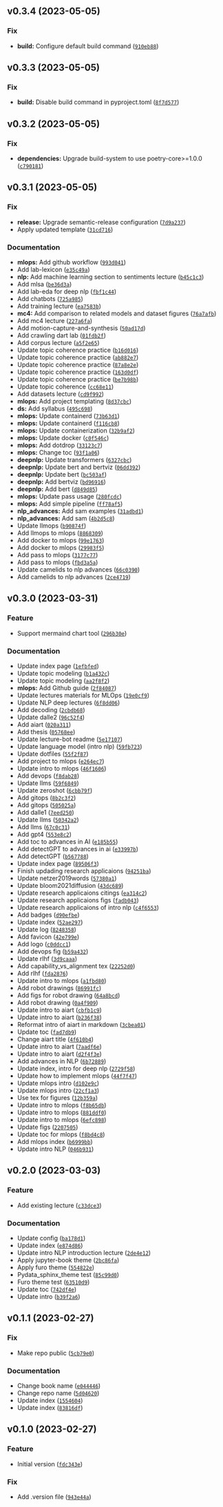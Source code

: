 <!--next-version-placeholder-->

## v0.3.4 (2023-05-05)
### Fix
* **build:** Configure default build command ([`910eb88`](https://github.com/entelecheia/lecture/commit/910eb8840889dd147068cb70cbea384fdfca9553))

## v0.3.3 (2023-05-05)
### Fix
* **build:** Disable build command in pyproject.toml ([`8f7d577`](https://github.com/entelecheia/lecture/commit/8f7d57702970335a1d311796c112b56184eeb020))

## v0.3.2 (2023-05-05)
### Fix
* **dependencies:** Upgrade build-system to use poetry-core>=1.0.0 ([`c790181`](https://github.com/entelecheia/lecture/commit/c790181c40579b44bad19ef661a9473e3453a9a1))

## v0.3.1 (2023-05-05)
### Fix
* **release:** Upgrade semantic-release configuration ([`7d9a237`](https://github.com/entelecheia/lecture/commit/7d9a2374982ffa52cddc47f004f44ab70d93922d))
* Apply updated template ([`31cd716`](https://github.com/entelecheia/lecture/commit/31cd7167dd6cec1f7120cf1f50644c32b3d71fdd))

### Documentation
* **mlops:** Add github workflow ([`993d041`](https://github.com/entelecheia/lecture/commit/993d04120269d8287a4c3a9f3b0cdaceb87b719f))
* Add lab-lexicon ([`e35c49a`](https://github.com/entelecheia/lecture/commit/e35c49a124a5be7a1a113176a2011f9222a4f36d))
* **nlp:** Add machine learning section to sentiments lecture ([`b45c1c3`](https://github.com/entelecheia/lecture/commit/b45c1c31d2cf66a9638fbb19aed838787b9275f2))
* Add mlsa ([`be36d3a`](https://github.com/entelecheia/lecture/commit/be36d3a3f49c27b3ad5a4d754a3ec81bdaacbb7e))
* Add lab-eda for deep nlp ([`fbf1c44`](https://github.com/entelecheia/lecture/commit/fbf1c4482b97552ddae62f464cb053d0af98a5d0))
* Add chatbots ([`725a985`](https://github.com/entelecheia/lecture/commit/725a9852bc8b95a090d984b9da9c70f3a57df3f8))
* Add training lecture ([`ea7583b`](https://github.com/entelecheia/lecture/commit/ea7583b8864a0d7c935ae90b7ec7ae4f6228d8e0))
* **mc4:** Add comparison to related models and dataset figures ([`76a7afb`](https://github.com/entelecheia/lecture/commit/76a7afb27e987d31f19b7e1649fc6f503a19521f))
* Add mc4 lecture ([`227a6fa`](https://github.com/entelecheia/lecture/commit/227a6fa8159a9854e3045fc074d8ce46ec17ee8e))
* Add motion-capture-and-synthesis ([`50ad17d`](https://github.com/entelecheia/lecture/commit/50ad17d44d15ce672c227def056207cf108e151a))
* Add crawling dart lab ([`01fdb2f`](https://github.com/entelecheia/lecture/commit/01fdb2f192b29d99e51f1266d2b55611f05848c8))
* Add corpus lecture ([`a5f2e65`](https://github.com/entelecheia/lecture/commit/a5f2e65b766444c913a1379f3ca7f1fd36519a07))
* Update topic coherence practice ([`b16d016`](https://github.com/entelecheia/lecture/commit/b16d01674f2fddac7782d9686b00414ac8e3d8fb))
* Update topic coherence practice ([`ab882e7`](https://github.com/entelecheia/lecture/commit/ab882e7f67c4ee21e92c50264442df5763186530))
* Update topic coherence practice ([`87a8e2e`](https://github.com/entelecheia/lecture/commit/87a8e2eed7765d3b16b572843074f2d6cd0272ce))
* Update topic coherence practice ([`163d0df`](https://github.com/entelecheia/lecture/commit/163d0df9f4902a486efd882156e587c843271453))
* Update topic coherence practice ([`be7b98b`](https://github.com/entelecheia/lecture/commit/be7b98b6d8f566cd3e5cae22c0b16b14143d05bd))
* Update topic coherence ([`cc68e11`](https://github.com/entelecheia/lecture/commit/cc68e11b2ee7cec79867221ec07ddebb2aaff8fa))
* Add datasets lecture ([`cd9f992`](https://github.com/entelecheia/lecture/commit/cd9f992f1de7ef35c0af2832f0eac8cc70bfd417))
* **mlops:** Add project templating ([`8d37cbc`](https://github.com/entelecheia/lecture/commit/8d37cbc8c7314a44f175540351764870474db68f))
* **ds:** Add syllabus ([`495c698`](https://github.com/entelecheia/lecture/commit/495c698729c4f56ce7101f2ba1e36fc93995b020))
* **mlops:** Update containerd ([`73b63d1`](https://github.com/entelecheia/lecture/commit/73b63d19f063f03df761cdd76d5b1a74133e367b))
* **mlops:** Update containerd ([`f116cb8`](https://github.com/entelecheia/lecture/commit/f116cb8725cb4ead7dcd9a5cc6f8ac4c36950401))
* **mlops:** Update containerization ([`32b9af2`](https://github.com/entelecheia/lecture/commit/32b9af20566cd76ae0ff572f13ca99dd6f35c69a))
* **mlops:** Update docker ([`c0f546c`](https://github.com/entelecheia/lecture/commit/c0f546cab21772084618948e576cf5c0a530b851))
* **mlops:** Add dotdrop ([`33123c7`](https://github.com/entelecheia/lecture/commit/33123c70bc072fc3b4c85bb5497402fe1ac6eaa7))
* **mlops:** Change toc ([`93f1a06`](https://github.com/entelecheia/lecture/commit/93f1a0691f35f43407a17a239aa06528d366ea22))
* **deepnlp:** Update transformers ([`6327cbc`](https://github.com/entelecheia/lecture/commit/6327cbcbf67cdc163692f472f51d19c018b830d1))
* **deepnlp:** Update bert and bertviz ([`06dd392`](https://github.com/entelecheia/lecture/commit/06dd3921e9306d1c0bcf398406d96db95d6f57da))
* **deepnlp:** Update bert ([`bc503af`](https://github.com/entelecheia/lecture/commit/bc503af8b45932ffe00729fb2e6f3a07b601ae32))
* **deepnlp:** Add bertviz ([`bd96916`](https://github.com/entelecheia/lecture/commit/bd9691678b0ea29b0555f9f6e607d8139dd29539))
* **deepnlp:** Add bert ([`d849d85`](https://github.com/entelecheia/lecture/commit/d849d853fe3584b51d0f4ba775e0c25777d71fb1))
* **mlops:** Update pass usage ([`280fcdc`](https://github.com/entelecheia/lecture/commit/280fcdcffd75ac16bd71306bdb1014a1adcfc0e2))
* **mlops:** Add simple pipeline ([`ff78af5`](https://github.com/entelecheia/lecture/commit/ff78af593f29cfe37719d2f4764fdbd7aef7b423))
* **nlp_advances:** Add sam examples ([`31adbd1`](https://github.com/entelecheia/lecture/commit/31adbd16a0879cdc5208cf42026b5a567bed84c7))
* **nlp_advances:** Add sam ([`4b2d5c8`](https://github.com/entelecheia/lecture/commit/4b2d5c8271daa1dac8f1b499d0ccb5f62c7d59ea))
* Update llmops ([`b90874f`](https://github.com/entelecheia/lecture/commit/b90874fa864979055bacba355ba34fd15024d697))
* Add llmops to mlops ([`8868309`](https://github.com/entelecheia/lecture/commit/8868309edd0df20505e85e50e59661ed92a4c5a0))
* Add docker to mlops ([`99e1763`](https://github.com/entelecheia/lecture/commit/99e17632b42c4a1155b57d86df474dac8c07fdb2))
* Add docker to mlops ([`29983f5`](https://github.com/entelecheia/lecture/commit/29983f5c5541c05d62e1ea614f56c34700b3c937))
* Add pass to mlops ([`3177c77`](https://github.com/entelecheia/lecture/commit/3177c773377bb60b067b6bdb07f39a7e1b9182cf))
* Add pass to mlops ([`fbd3a5a`](https://github.com/entelecheia/lecture/commit/fbd3a5a78ce43d7f6622586db9caefc38812e187))
* Update camelids to nlp advances ([`66c0390`](https://github.com/entelecheia/lecture/commit/66c039023891cd14065c1887d3da7817ed660c7a))
* Add camelids to nlp advances ([`2ce4719`](https://github.com/entelecheia/lecture/commit/2ce471960d500988e810ba90db9dc306acbe5227))

## v0.3.0 (2023-03-31)
### Feature
* Support mermaind chart tool ([`296b30e`](https://github.com/entelecheia/lecture/commit/296b30eb8b887032557b2513a2454757849d14a0))

### Documentation
* Update index page ([`1efbfed`](https://github.com/entelecheia/lecture/commit/1efbfedca06123695f173e5abf3aeb8d374efae4))
* Update topic modeling ([`b1a432c`](https://github.com/entelecheia/lecture/commit/b1a432c065808cab217d8c8b953a2d580cf5cf4b))
* Update topic modeling ([`aa2f8f2`](https://github.com/entelecheia/lecture/commit/aa2f8f22dc8c26b9c96df87e44030601006cff32))
* **mlops:** Add Github guide ([`2f84087`](https://github.com/entelecheia/lecture/commit/2f84087bb05e159cfcc1ce92f396d7b16211d948))
* Update lectures materials for MLOps ([`19e0cf9`](https://github.com/entelecheia/lecture/commit/19e0cf99f25fc505dd784f8900acf4018aef54ca))
* Update NLP deep lectures ([`6f8dd06`](https://github.com/entelecheia/lecture/commit/6f8dd0602b96c9ae1447b64f16b92328bb34151a))
* Add decoding ([`2cbdb68`](https://github.com/entelecheia/lecture/commit/2cbdb6828cd7763503b5f369f044dd99f72ed9e7))
* Update dalle2 ([`96c52f4`](https://github.com/entelecheia/lecture/commit/96c52f46532d7a49eda64965335a28c8f9ef4304))
* Add aiart ([`020a311`](https://github.com/entelecheia/lecture/commit/020a311c11bdc4a41281215db2c36444dd9cb394))
* Add thesis ([`05768ee`](https://github.com/entelecheia/lecture/commit/05768ee4f3bb7e6918198db87c6cf1ff95cc23ef))
* Update lecture-bot readme ([`5e17107`](https://github.com/entelecheia/lecture/commit/5e1710790859c9dff9cef01c8af9489f8f9b8967))
* Update language model (intro nlp) ([`59fb723`](https://github.com/entelecheia/lecture/commit/59fb723cc585d3a94862fb9aa27ffe8e4c43b7e1))
* Update dotfiles ([`55f2f87`](https://github.com/entelecheia/lecture/commit/55f2f878059eac4acee00d4220209c05ee890a86))
* Add project to mlops ([`e264ec7`](https://github.com/entelecheia/lecture/commit/e264ec7c938a2d6128a70363a7702a0e9d43026f))
* Update intro to mlops ([`46f1606`](https://github.com/entelecheia/lecture/commit/46f16069444515b6eb11df89376ec31f4cb19ec0))
* Add devops ([`f8dab28`](https://github.com/entelecheia/lecture/commit/f8dab281a59ca41ee961b865389907a7cba03d8d))
* Update llms ([`59f6849`](https://github.com/entelecheia/lecture/commit/59f684908355ffc03b6df42d7b63bcec0ec9e816))
* Update zeroshot ([`6cbb79f`](https://github.com/entelecheia/lecture/commit/6cbb79f1173841338a84646f9d110b0fec649f74))
* Add gitops ([`8b2c3f2`](https://github.com/entelecheia/lecture/commit/8b2c3f27141a7e144916c80de22313a03e70e3a7))
* Add gitops ([`505025a`](https://github.com/entelecheia/lecture/commit/505025afe35b9e2bbc7d068f07aaa095b9eaab8b))
* Add dalle1 ([`7eed250`](https://github.com/entelecheia/lecture/commit/7eed250acc36ceeb40654563ff40142868c8e15e))
* Update llms ([`50342a2`](https://github.com/entelecheia/lecture/commit/50342a2de6e34278f63c789135f199e5f01afad2))
* Add llms ([`67c0c31`](https://github.com/entelecheia/lecture/commit/67c0c31b6aa7954ccbe7b0c37ad313f7023a891e))
* Add gpt4 ([`553e8c2`](https://github.com/entelecheia/lecture/commit/553e8c2f0c6760787e62d07f2bedb9e7563dfeda))
* Add toc to advances in AI ([`e185b55`](https://github.com/entelecheia/lecture/commit/e185b55c4e4a4e23e7b94e323d313d17e46f9283))
* Add detectGPT to advances in ai ([`e33997b`](https://github.com/entelecheia/lecture/commit/e33997b53e58f7abeb107101ff3f9f64b2e55465))
* Add detectGPT ([`b567788`](https://github.com/entelecheia/lecture/commit/b567788df89d6d61247c7864f93a139b1bb4aea8))
* Update index page ([`89506f3`](https://github.com/entelecheia/lecture/commit/89506f3cce8c062624e7351a26224fdea3a769d7))
* Finish updading research applicaions ([`94251ba`](https://github.com/entelecheia/lecture/commit/94251babf840a9865919a27910ed773afeffcfad))
* Update netzer2019words ([`57380a1`](https://github.com/entelecheia/lecture/commit/57380a14852c7dba838161cb7af1059954887ca1))
* Update bloom2021diffusion ([`43dc689`](https://github.com/entelecheia/lecture/commit/43dc68925c9ba002fd66f830b14025f2c248094a))
* Update research applicaions citings ([`ea314c2`](https://github.com/entelecheia/lecture/commit/ea314c2ada90c066fb0c6945be524fc4441f26f5))
* Update research applicaions figs ([`fadb043`](https://github.com/entelecheia/lecture/commit/fadb0430e0a7800ad418c56133645d19f1248727))
* Update research applicaions of intro nlp ([`c4f6553`](https://github.com/entelecheia/lecture/commit/c4f65532acd32b7b820309d90f4d6dd6cc19a71e))
* Add badges ([`d90efbe`](https://github.com/entelecheia/lecture/commit/d90efbe20c9b19be08d92542d6d51ae0af63de8f))
* Update index ([`52ae297`](https://github.com/entelecheia/lecture/commit/52ae2972e79627f5381fe743c4961b46457358b2))
* Update log ([`8248358`](https://github.com/entelecheia/lecture/commit/8248358b5c41ece54a7c31fbc406d597eb5893c2))
* Add favicon ([`42e799e`](https://github.com/entelecheia/lecture/commit/42e799eb5e2daab4c929a55f85e9a44946f5aab8))
* Add logo ([`c0ddcc1`](https://github.com/entelecheia/lecture/commit/c0ddcc1b651d0bbacfacfe83a202de252a8278c7))
* Add devops fig ([`b59a432`](https://github.com/entelecheia/lecture/commit/b59a432f70d00ab48c6b88890910eaacd17078d9))
* Update rlhf ([`3d9caaa`](https://github.com/entelecheia/lecture/commit/3d9caaa1154bf3284624fa72f1fb2ef8207ea017))
* Add capability_vs_alignment tex ([`22252d0`](https://github.com/entelecheia/lecture/commit/22252d016b31bd1f378ba25d0d1e3a14f6f6da54))
* Add rlhf ([`fda2876`](https://github.com/entelecheia/lecture/commit/fda28768ec81f4799c76c92e858fa8a2a5846bf3))
* Update intro to mlops ([`a1fbd80`](https://github.com/entelecheia/lecture/commit/a1fbd8060407bc3de97c220a02697f61163dca28))
* Add robot drawings ([`86991fc`](https://github.com/entelecheia/lecture/commit/86991fc02d8466e8ab3c4d9d84131f01a6c15f8c))
* Add figs for robot drawing ([`64a8bcd`](https://github.com/entelecheia/lecture/commit/64a8bcd812bee804703ece3cd85f61d68fd6b9ea))
* Add robot drawing ([`0a4f909`](https://github.com/entelecheia/lecture/commit/0a4f909ab514200acbd59baefafbdecb3bd910f9))
* Update intro to aiart ([`cbfb1c9`](https://github.com/entelecheia/lecture/commit/cbfb1c9d433f17e405ca567e4f95e5b038c4c8b9))
* Update intro to aiart ([`b236f38`](https://github.com/entelecheia/lecture/commit/b236f38bb4549c8bb5ce34c6a04fb9fa52201785))
* Reformat intro of aiart in markdown ([`3cbea01`](https://github.com/entelecheia/lecture/commit/3cbea01a895174bb6c095a529c95738632381175))
* Update toc ([`fad7db9`](https://github.com/entelecheia/lecture/commit/fad7db923dbec8ecf2830ead4be7d8903fb9783e))
* Change aiart title ([`4f610b4`](https://github.com/entelecheia/lecture/commit/4f610b46ba1b3b23e723745bac6a57295ae3958c))
* Update intro to aiart ([`7aadf6e`](https://github.com/entelecheia/lecture/commit/7aadf6ef00b881944fe559b978ace5b69a49ec6c))
* Update intro to aiart ([`d2f4f3e`](https://github.com/entelecheia/lecture/commit/d2f4f3e1f754980466f596803a48f6da7c21db9f))
* Add advances in NLP ([`6b72889`](https://github.com/entelecheia/lecture/commit/6b728891766abc05cb08a9aec8588ef310d44edb))
* Update index, intro for deep nlp ([`2729f58`](https://github.com/entelecheia/lecture/commit/2729f58eee40eee2aafcc9ff00b5eaa4fd72ac09))
* Update how to implement mlops ([`44f7f47`](https://github.com/entelecheia/lecture/commit/44f7f47c42d0837ba808138414a4f7caa7cec19d))
* Update mlops intro ([`d102e9c`](https://github.com/entelecheia/lecture/commit/d102e9c2ac59e0260208d6c48d066c61196686b0))
* Update mlops intro ([`22cf1a3`](https://github.com/entelecheia/lecture/commit/22cf1a32f1534f2b3a79c35cef7b77a8b7f283ea))
* Use tex for figures ([`12b359a`](https://github.com/entelecheia/lecture/commit/12b359a62985a8a0c2d2ff6d82304c41098ab213))
* Update intro to mlops ([`f8b65db`](https://github.com/entelecheia/lecture/commit/f8b65db0eca80dc3eb14d05c7cc16eb12ee47278))
* Update intro to mlops ([`881ddf0`](https://github.com/entelecheia/lecture/commit/881ddf0e1af6d16c965f86915dd4582b28da625b))
* Update intro to mlops ([`6efc898`](https://github.com/entelecheia/lecture/commit/6efc898cfd20b5258ef57e1888119af305153f38))
* Update figs ([`2207505`](https://github.com/entelecheia/lecture/commit/2207505b2677836ff2c5442455dd4f5f5944ec8e))
* Update toc for mlops ([`f8bd4c8`](https://github.com/entelecheia/lecture/commit/f8bd4c85ec9d2fda208b6982ad4a88193df4a070))
* Add mlops index ([`b6999bb`](https://github.com/entelecheia/lecture/commit/b6999bb39b6f4b12c38c92d51445e126ed206559))
* Update intro NLP ([`046b931`](https://github.com/entelecheia/lecture/commit/046b9315210c74e74adaaddf34c37199440396d3))

## v0.2.0 (2023-03-03)
### Feature
* Add existing lecture ([`c33dce3`](https://github.com/entelecheia/lecture/commit/c33dce31ca87442f4d793381d6e848f83ec437db))

### Documentation
* Update config ([`ba178d1`](https://github.com/entelecheia/lecture/commit/ba178d1056855d7dd0d58060c98d40a677b35bb5))
* Update index ([`e874d86`](https://github.com/entelecheia/lecture/commit/e874d86d67b2dc618cb4896f790f00ee5399acb0))
* Update intro NLP introduction lecture ([`2de4e12`](https://github.com/entelecheia/lecture/commit/2de4e12c38f9a2e32d9b301764d19f72641c8789))
* Apply jupyter-book theme ([`2bc86fa`](https://github.com/entelecheia/lecture/commit/2bc86fabcaa7505545368c08910f19577707e236))
* Apply furo theme ([`554822e`](https://github.com/entelecheia/lecture/commit/554822ee46fc7e28871af529326dc754093fa2cc))
* Pydata_sphinx_theme test ([`85c99d0`](https://github.com/entelecheia/lecture/commit/85c99d0a4f83a00e99fe5bc88fa73315968cf874))
* Furo theme test ([`63510d9`](https://github.com/entelecheia/lecture/commit/63510d944b8fec90f96e3a378f7981eccb058f23))
* Update toc ([`742df4e`](https://github.com/entelecheia/lecture/commit/742df4ee731d178d6427081ff85c02a3aa2e7c45))
* Update intro ([`b39f2a6`](https://github.com/entelecheia/lecture/commit/b39f2a6688e2658004a384af9f426c5736e0bf2c))

## v0.1.1 (2023-02-27)
### Fix
* Make repo public ([`5cb79e0`](https://github.com/entelecheia/lecture/commit/5cb79e0d6f7b14bbdfdd068f050a101e919f7b64))

### Documentation
* Change book name ([`e044446`](https://github.com/entelecheia/lecture/commit/e0444462e0631765bc19b2434c23ba66ff00a991))
* Change repo name ([`5d04620`](https://github.com/entelecheia/lecture/commit/5d046207c303ae5a27aef5132f0f537c5a390120))
* Update index ([`1554604`](https://github.com/entelecheia/lecture/commit/1554604457e48b00d6c2caabc4fcb52a73ec5083))
* Update index ([`83816df`](https://github.com/entelecheia/lecture/commit/83816dfe50bd3446ef695166a39761236410901e))

## v0.1.0 (2023-02-27)
### Feature
* Initial version ([`fdc343e`](https://github.com/entelecheia/lecture/commit/fdc343ee346c812ca4b2c69b5abf4bf124199a0a))

### Fix
* Add .version file ([`943e44a`](https://github.com/entelecheia/lecture/commit/943e44a53561c5db81db0d23462ba2813907e54b))
